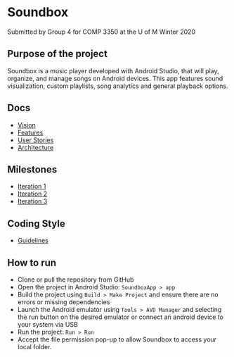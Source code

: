 # **Soundbox**
Submitted by Group 4 for COMP 3350 at the U of M
Winter 2020

## Purpose of the project
Soundbox is a music player developed with Android Studio, that will play, organize, and manage songs on Android devices.
This app features sound visualization, custom playlists, song analytics and general playback options.

## Docs

- [Vision](./Docs/Vision.md)
- [Features](./Docs/Features.md)
- [User Stories](./Docs/User%20Stories.md)
- [Architecture](./Docs/Architecture.md)

## Milestones

- [Iteration 1](https://code.cs.umanitoba.ca/comp3350-winter2020/my-cool-project-4/-/milestones/1)
- [Iteration 2](https://code.cs.umanitoba.ca/comp3350-winter2020/my-cool-project-4/-/milestones/2)
- [Iteration 3](https://code.cs.umanitoba.ca/comp3350-winter2020/my-cool-project-4/-/milestones/3)

## Coding Style

- [Guidelines](./Docs/Guidelines.md)


## How to run

* Clone or pull the repository from GitHub
* Open the project in Android Studio: `SoundboxApp > app`
* Build the project using `Build > Make Project` and ensure there are no errors or missing dependencies
* Launch the Android emulator using `Tools > AVD Manager` and selecting the run button on the desired emulator or connect an android device to your system via USB
* Run the project: `Run > Run`
* Accept the file permission pop-up to allow Soundbox to access your local folder.